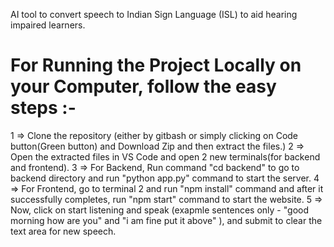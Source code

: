 AI tool to convert speech to Indian Sign Language (ISL) to aid hearing impaired learners.

# For Running the Project Locally on your Computer, follow the easy steps :-
1 => Clone the repository (either by gitbash or simply clicking on  Code button(Green button) and Download Zip and then extract the files.)
2 => Open the extracted files in VS Code and open 2 new terminals(for backend and frontend).
3 => For Backend, Run command "cd backend" to go to backend directory and run "python app.py" command to start the server.
4 => For Frontend, go to terminal 2 and run "npm install" command and after it successfully completes, run "npm start" command to start the website.
5 => Now, click on start listening and speak (exapmle sentences only - "good morning how are you" and "i am fine put it above" ), and submit to clear the text area for new speech.
